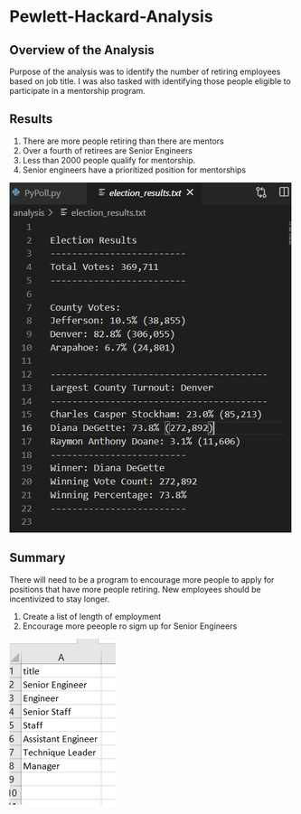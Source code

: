 # Pewlett-Hackard-Analysis

## Overview of the Analysis
Purpose of the analysis was to identify the number of retiring employees based on job title. I was also tasked with identifying those people eligible to participate in a mentorship program.

## Results
1. There are more people retiring than there are mentors
2. Over a fourth of retirees are Senior Engineers
3. Less than 2000 people qualify for mentorship.
4. Senior engineers have a prioritized position for mentorships

![image](https://github.com/jb-ut/Election_Analysis/blob/main/Resources/election_results.PNG)

## Summary
There will need to be a program to encourage more people to apply for positions that have more people retiring. New employees should be incentivized to stay longer.

1. Create a list of length of employment
2. Encourage more peeople ro sigm up for Senior Engineers

![image](https://github.com/jb-ut/Pewlett-Hackard-Analysis/blob/main/retiring_titles.PNG)
